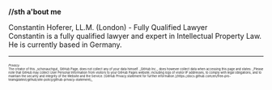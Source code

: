 **//sth a'bout me**

Constantin Hoferer, LL.M. (London) - Fully Qualified Lawyer  
Constantin is a fully qualified lawyer and expert in Intellectual Property Law. He is currently based in Germany.


---
<p style="font-size:6px"><i>Privacy:</i>  <br>
The creator of this _schonauchgut_ GitHub Page, does not collect any of your data himself. _GitHub Inc._ does however collect data when accessing this page and states: _Please note that GitHub may collect User Personal Information from visitors to your GitHub Pages website, including logs of visitor IP addresses, to comply with legal obligations, and to maintain the security and integrity of the Website and the Service. [GitHub Privacy statement for further information.](https://docs.github.com/en/free-pro-team@latest/github/site-policy/github-privacy-statement)_</p>

